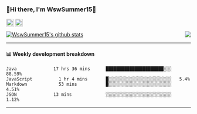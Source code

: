 ### 🌈Hi there, I'm WswSummer15🌈

<a href="https://twitter.com/WenSummer15">
  <img align="left" alt="WswSummer15 | Twitter" width="21px" src="https://raw.githubusercontent.com/WswSummer15/WswSummer15/master/assets/twitter.svg" />
</a>

<a href="https://t.me/Songwen">
  <img align="left" alt="WswSummer15 | Telegram" width="21px" src="https://raw.githubusercontent.com/WswSummer15/WswSummer15/master/assets/telegram.svg" />
</a>

<br/>
<br/>

<a href="https://github.com/WswSummer15/WswSummer15">
  <img align="center" src="https://github-readme-stats.vercel.app/api?username=WswSummer15&show_icons=true&include_all_commits=true&theme=radical&&count_private=true" alt="WswSummer15's github stats" />
</a>

<a href="https://github.com/WswSummer15/WswSummer15">
  <img align="right" src="https://github-readme-stats.vercel.app/api/top-langs/?username=WswSummer15&layout=compact&theme=radical" />
</a>

---

#### :bar_chart: Weekly development breakdown

<!--START_SECTION:waka-->
```text
Java              17 hrs 36 mins      ██████████████████████░░░   88.59% 
JavaScript          1 hr 4 mins       █░░░░░░░░░░░░░░░░░░░░░░░░   5.4% 
Markdown            53 mins           █░░░░░░░░░░░░░░░░░░░░░░░░   4.51% 
JSON              13 mins             ░░░░░░░░░░░░░░░░░░░░░░░░░   1.12% 
```
<!--END_SECTION:waka-->

---

